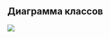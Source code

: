 ## Диаграмма классов

![](https://github.com/NikitaMirosha/BarTraveler/blob/master/Documents/Diagrams/Classes/classes.png)


